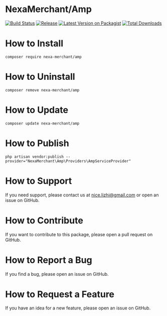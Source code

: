# NexaMerchant/Amp

[![Build Status](https://github.com/NexaMerchant/Amp/workflows/Laravel/badge.svg)](https://github.com/NexaMerchant/Amp)
[![Release](https://img.shields.io/github/release/NexaMerchant/Amp.svg?style=flat-square)](https://github.com/NexaMerchant/Amp/releases)
[![Latest Version on Packagist](https://img.shields.io/packagist/v/Nexa-Merchant/Amp.svg?style=flat-square)](https://packagist.org/packages/Nexa-Merchant/Amp)
[![Total Downloads](https://img.shields.io/packagist/dt/Nexa-Merchant/Amp.svg?style=flat-square)](https://packagist.org/packages/Nexa-Merchant/Amp)

# How to Install

```
composer require nexa-merchant/amp
```

# How to Uninstall

```
composer remove nexa-merchant/amp
```

# How to Update

```
composer update nexa-merchant/amp
```

# How to Publish

```
php artisan vendor:publish --provider="NexaMerchant\Amp\Providers\AmpServiceProvider"
```

# How to Support

If you need support, please contact us at nice.lizhi@gmail.com or open an issue on GitHub.

# How to Contribute

If you want to contribute to this package, please open a pull request on GitHub.

# How to Report a Bug

If you find a bug, please open an issue on GitHub.

# How to Request a Feature

If you have an idea for a new feature, please open an issue on GitHub.


